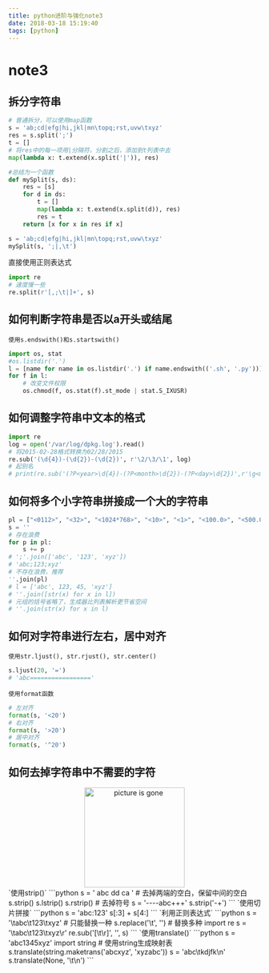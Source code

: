 ```yaml
---
title: python进阶与强化note3
date: 2018-03-18 15:19:40
tags: [python]
---
```

# note3
## 拆分字符串
```python
# 普通拆分，可以使用map函数
s = 'ab;cd|efg|hi,jkl|mn\topq;rst,uvw\txyz'
res = s.split(';')
t = []
# 将res中的每一项用|分隔符，分割之后，添加到t列表中去
map(lambda x: t.extend(x.split('|')), res)

#总结为一个函数
def mySplit(s, ds):
    res = [s]
    for d in ds:
        t = []
        map(lambda x: t.extend(x.split(d)), res)
        res = t
    return [x for x in res if x]

s = 'ab;cd|efg|hi,jkl|mn\topq;rst,uvw\txyz'
mySplit(s, ';|,\t')
```
直接使用正则表达式
```python
import re
# 速度慢一些
re.split(r'[,;\t|]+', s)
```

## 如何判断字符串是否以a开头或结尾
`使用s.endswith()和s.startswith()`
```python
import os, stat
#os.listdir('.')
l = [name for name in os.listdir('.') if name.endswith(('.sh', '.py'))]
for f in l:
    # 改变文件权限
    os.chmod(f, os.stat(f).st_mode | stat.S_IXUSR)
```
## 如何调整字符串中文本的格式
```python
import re
log = open('/var/log/dpkg.log').read()
# 将2015-02-28格式转换为02/28/2015
re.sub('(\d{4})-(\d{2})-(\d{2})', r'\2/\3/\1', log)
# 起别名
# print(re.sub('(?P<year>\d{4})-(?P<month>\d{2})-(?P<day>\d{2})',r'\g<month>/\g<day>/\g<year>',log))
```
## 如何将多个小字符串拼接成一个大的字符串
```python
pl = ["<0112>", "<32>", "<1024*768>", "<10>", "<1>", "<100.0>", "<500.0>"]
s = ''
# 存在浪费
for p in pl:
    s += p
# ';'.join(['abc', '123', 'xyz'])
# 'abc;123;xyz'
# 不存在浪费，推荐
''.join(pl)
# l = ['abc', 123, 45, 'xyz']
# ''.join([str(x) for x in l])
# 元组的括号省略了，生成器比列表解析更节省空间
# ''.join(str(x) for x in l)
```
## 如何对字符串进行左右，居中对齐
`使用str.ljust(), str.rjust(), str.center()`
```python
s.ljust(20, '=')
# 'abc================='
```
`使用format函数`
```python
# 左对齐
format(s, '<20')
# 右对齐
format(s, '>20')
# 居中对齐
format(s, '^20')
```
## 如何去掉字符串中不需要的字符
<div style="text-align: center">
    <img src="http://t.cn/R9vRmyA" width="" height="200px" alt="picture is gone"/>
</div>
`使用strip()`
```python
s = '  abc dd ca '
# 去掉两端的空白，保留中间的空白
s.strip()
s.lstrip()
s.rstrip()
# 去掉符号
s = '----abc+++'
s.strip('-+')
```
`使用切片拼接`
```python
s = 'abc:123'
s[:3] + s[4:]
```
`利用正则表达式`
```python
s = '\tabc\t123\txyz'
# 只能替换一种
s.replace('\t', '')
# 替换多种
import re
s = '\tabc\t123\txyz\r'
re.sub('[\t\r]', '', s)
```
`使用translate()`
```python
s = 'abc1345xyz'
import string 
# 使用string生成映射表
s.translate(string.maketrans('abcxyz', 'xyzabc'))
s = 'abc\tkdjfk\n'
s.translate(None, '\t\n')
```